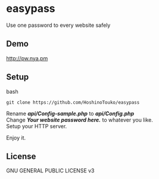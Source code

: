 # easypass  
Use one password to every website safely  
## Demo  
http://pw.nya.pm
## Setup
bash  

    git clone https://github.com/HoshinoTouko/easypass

Rename ***api/Config-sample.php*** to ***api/Config.php***  
Change ***Your website password here.*** to whatever you like.  
Setup your HTTP server.  

Enjoy it.  

## License  
GNU GENERAL PUBLIC LICENSE v3  